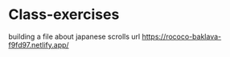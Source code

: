 # Class-exercises
building a file about japanese scrolls
url https://rococo-baklava-f9fd97.netlify.app/
